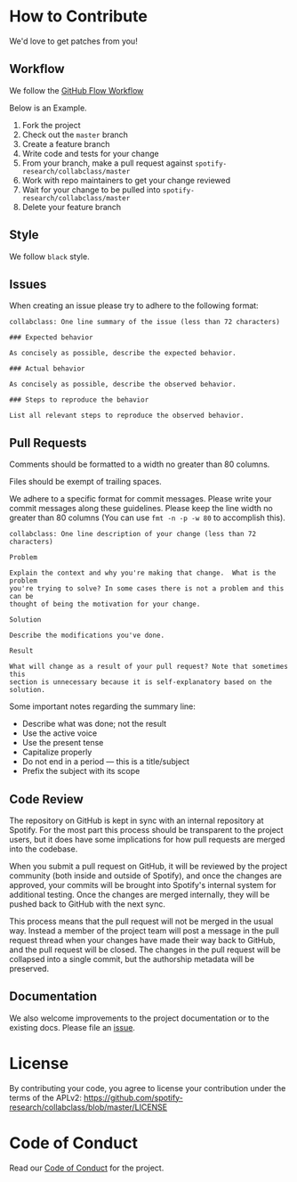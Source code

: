 # How to Contribute

We'd love to get patches from you!

## Workflow

We follow the [GitHub Flow
Workflow](https://guides.github.com/introduction/flow/)

Below is an Example.

1.  Fork the project
1.  Check out the `master` branch
1.  Create a feature branch
1.  Write code and tests for your change
1.  From your branch, make a pull request against
`spotify-research/collabclass/master`
1.  Work with repo maintainers to get your change reviewed
1.  Wait for your change to be pulled into `spotify-research/collabclass/master`
1.  Delete your feature branch

## Style

We follow `black` style.

## Issues

When creating an issue please try to adhere to the following format:

    collabclass: One line summary of the issue (less than 72 characters)

    ### Expected behavior

    As concisely as possible, describe the expected behavior.

    ### Actual behavior

    As concisely as possible, describe the observed behavior.

    ### Steps to reproduce the behavior

    List all relevant steps to reproduce the observed behavior.

## Pull Requests


Comments should be formatted to a width no greater than 80 columns.

Files should be exempt of trailing spaces.

We adhere to a specific format for commit messages. Please write your commit
messages along these guidelines. Please keep the line width no greater than 80
columns (You can use `fmt -n -p -w 80` to accomplish this).

    collabclass: One line description of your change (less than 72 characters)

    Problem

    Explain the context and why you're making that change.  What is the problem
    you're trying to solve? In some cases there is not a problem and this can be
    thought of being the motivation for your change.

    Solution

    Describe the modifications you've done.

    Result

    What will change as a result of your pull request? Note that sometimes this
    section is unnecessary because it is self-explanatory based on the solution.

Some important notes regarding the summary line:

* Describe what was done; not the result
* Use the active voice
* Use the present tense
* Capitalize properly
* Do not end in a period — this is a title/subject
* Prefix the subject with its scope

## Code Review

The repository on GitHub is kept in sync with an internal repository at
Spotify. For the most part this process should be transparent to the project
users, but it does have some implications for how pull requests are merged into
the codebase.

When you submit a pull request on GitHub, it will be reviewed by the project
community (both inside and outside of Spotify), and once the changes are
approved, your commits will be brought into Spotify's internal system for
additional testing. Once the changes are merged internally, they will be pushed
back to GitHub with the next sync.

This process means that the pull request will not be merged in the usual way.
Instead a member of the project team will post a message in the pull request
thread when your changes have made their way back to GitHub, and the pull
request will be closed.
The changes in the pull request will be collapsed into a single commit, but the
authorship metadata will be preserved.

## Documentation

We also welcome improvements to the project documentation or to the existing
docs. Please file an
[issue](https://github.com/spotify-research/collabclass/issues).

# License

By contributing your code, you agree to license your contribution under the
terms of the APLv2:
https://github.com/spotify-research/collabclass/blob/master/LICENSE

# Code of Conduct

Read our [Code of Conduct](CODE_OF_CONDUCT.md) for the project.
